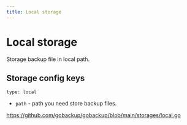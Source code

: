 ```yaml
---
title: Local storage
---
```


# Local storage

Storage backup file in local path.

## Storage config keys

`type: local`

- `path` - path you need store backup files.

https://github.com/gobackup/gobackup/blob/main/storages/local.go
